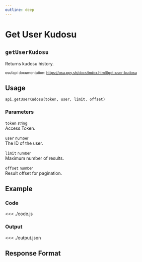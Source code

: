 ```yaml
---
outline: deep
---
```


# Get User Kudosu <Badge type="info" text="GET"/>

## `getUserKudosu`

Returns kudosu history.

<small>osu!api documentation: https://osu.ppy.sh/docs/index.html#get-user-kudosu</small>

## Usage

`api.getUserKudosu(token, user, limit, offset)`

### Parameters

`token` <small>string</small><br>
Access Token.

`user` <small>number</small><br>
The ID of the user.

`limit` <small>number</small> <Badge type="tip" text="optional" /><br>
Maximum number of results.

`offset` <small>number</small> <Badge type="tip" text="optional" /><br>
Result offset for pagination.

## Example

### Code
<<< ./code.js

### Output
<<< ./output.json

## Response Format

<!--@include: ./response.md-->